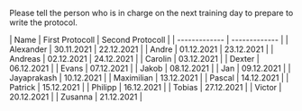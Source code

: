 Please tell the person who is in charge on the next training day to prepare to write the protocol. 


| Name | First Protocoll |  Second Protocoll |
| ------------- | ------------- |
| Alexander  |  30.11.2021 | 22.12.2021 |
| Andre  |  01.12.2021 | 23.12.2021 |
| Andreas  | 02.12.2021  | 24.12.2021 |
| Carolin | 03.12.2021  |
| Dexter |  06.12.2021 |
| Evans | 07.12.2021  |
| Jakob | 08.12.2021  |
| Jan | 09.12.2021  |
| Jayaprakash  | 10.12.2021  |
| Maximilian  | 13.12.2021  |
| Pascal  | 14.12.2021  |
| Patrick |  15.12.2021 |
| Philipp  | 16.12.2021  |
| Tobias  | 27.12.2021  |
| Victor  | 20.12.2021  |
| Zusanna  | 21.12.2021  |
